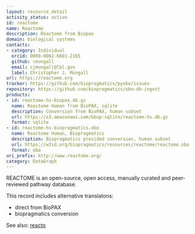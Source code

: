 ```yaml
---
layout: resource_detail
activity_status: active
id: reactome
name: Reactome
description: Reactome from Biopax
domain: biological systems
contacts:
- category: Individual
  orcid: 0000-0002-6601-2165
  github: cmungall
  email: cjmungall@lbl.gov
  label: Christopher J. Mungall
url: https://reactome.org
tracker: https://github.com/biopragmatics/pyobo/issues
repository: https://github.com/biopragmatics/obo-db-ingest
products:
- id: reactome-hs-biopax.db.gz
  name: Reactome Human from BioPAX, sqlite
  description: Conversion from BioPAX, human subset
  url: https://s3.amazonaws.com/bbop-sqlite/reactome-hs.db.gz
  format: sqlite
- id: reactome-hs-biopragmatics.obo
  name: Reactome Human, Biopragmatics
  description: Biopragmatics provided conversion, human subset
  url: https://w3id.org/biopragmatics/resources/reactome/reactome.obo
  format: obo
uri_prefix: http://www.reactome.org/
category: DataGraph
---
```


REACTOME is an open-source, open access, manually curated and peer-reviewed pathway database.

This record includes alternative translatons:

- direct from BioPAX
- biopragmatics conversion

See also: [reacto](reacto.md)
